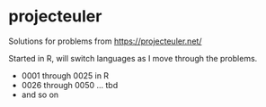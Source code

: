 # projecteuler

Solutions for problems from https://projecteuler.net/

Started in R, will switch languages as I move through the problems.

* 0001 through 0025 in R
* 0026 through 0050 ... tbd
* and so on
